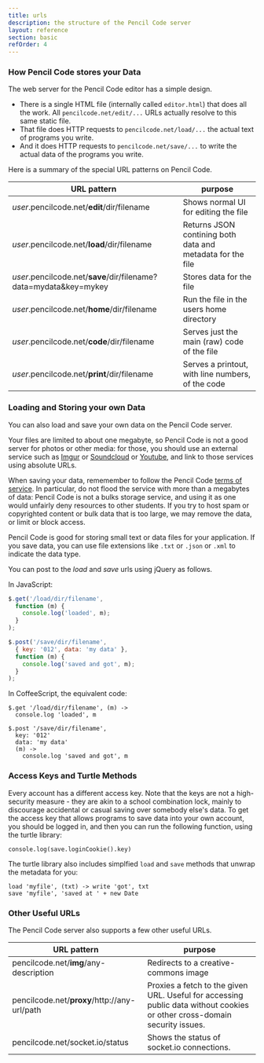 ```yaml
---
title: urls
description: the structure of the Pencil Code server
layout: reference
section: basic
refOrder: 4
---
```


### How Pencil Code stores your Data

The web server for the Pencil Code editor has a simple design.

  * There is a single HTML file (internally called `editor.html`) that does all the work. All `pencilcode.net/edit/...` URLs actually resolve to this same static file.
  * That file does HTTP requests to `pencilcode.net/load/...` the actual text of programs you write.
  * And it does HTTP requests to `pencilcode.net/save/...` to write the actual data of the programs you write.

Here is a summary of the special URL patterns on Pencil Code.

| URL pattern | purpose |
|-------------|---------|
| <em>user</em>.pencilcode.net/<b>edit</b>/dir/filename | Shows normal UI for editing the file |
| <em>user</em>.pencilcode.net/<b>load</b>/dir/filename | Returns JSON contining both data and metadata for the file |
| <em>user</em>.pencilcode.net/<b>save</b>/dir/filename?data=mydata&key=mykey | Stores data for the file |
| <em>user</em>.pencilcode.net/<b>home</b>/dir/filename | Run the file in the users home directory |
| <em>user</em>.pencilcode.net/<b>code</b>/dir/filename | Serves just the main (raw) code of the file |
| <em>user</em>.pencilcode.net/<b>print</b>/dir/filename | Serves a printout, with line numbers, of the code |

### Loading and Storing your own Data

You can also load and save your own data on the Pencil Code server.

Your files are limited to about one megabyte, so Pencil Code is not
a good server for photos or other media: for those, you should use
an external service such as [Imgur](//imgur.com/) or
[Soundcloud](//soundcloud.com/) or [Youtube](//youtube.com/),
and link to those services using absolute URLs.

When saving your data, rememember to follow the Pencil Code
[terms of service](//pencilcode.net/terms.html).
In particular, do not flood the service with more than a megabytes
of data: Pencil Code is not a bulks storage service, and using it as
one would unfairly deny resources to other students.  If you try to
host spam or copyrighted content or bulk data that is too large,
we may remove the data, or limit or block access.

Pencil Code is good for storing small text or data files for your
application.  If you save data, you can use file extensions like
`.txt` or `.json` or `.xml` to indicate the data type.

You can post to the *load* and *save* urls using jQuery as follows.

In JavaScript:
```js
$.get('/load/dir/filename',
  function (m) {
    console.log('loaded', m);
  }
);

$.post('/save/dir/filename',
  { key: '012', data: 'my data' },
  function (m) {
    console.log('saved and got', m);
  }
);
```

In CoffeeScript, the equivalent code:
```
$.get '/load/dir/filename', (m) ->
  console.log 'loaded', m

$.post '/save/dir/filename',
  key: '012'
  data: 'my data'
  (m) ->
    console.log 'saved and got', m
```

### Access Keys and Turtle Methods

Every account has a different access key.  Note that the keys are not
a high-security measure - they are akin to a school combination lock,
mainly to discourage accidental or casual saving over somebody else's
data.  To get the access key that allows programs to save data into
your own account, you should be logged in, and then you can run the
following function, using the turtle library:

```
console.log(save.loginCookie().key)
```

The turtle library also includes simplfied `load` and `save` methods
that unwrap the metadata for you:

```
load 'myfile', (txt) -> write 'got', txt
save 'myfile', 'saved at ' + new Date
```

### Other Useful URLs

The Pencil Code server also supports a few other useful URLs.

| URL pattern | purpose |
|-------------|---------|
| pencilcode.net/<b>img</b>/any-description | Redirects to a creative-commons image |
| pencilcode.net/<b>proxy</b>/http&#58;//any-url/path | Proxies a fetch to the given URL.  Useful for accessing public data without cookies or other cross-domain security issues. |
| pencilcode.net/socket.io/status | Shows the status of socket.io connections. |

